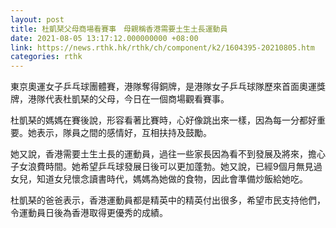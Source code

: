 ```yaml
---
layout: post
title: 杜凱琹父母商場看賽事　母親稱香港需要土生土長運動員
date: 2021-08-05 13:17:12.000000000 +08:00
link: https://news.rthk.hk/rthk/ch/component/k2/1604395-20210805.htm
categories: rthk
---
```


東京奧運女子乒乓球團體賽，港隊奪得銅牌，是港隊女子乒乓球隊歷來首面奧運獎牌，港隊代表杜凱琹的父母，今日在一個商場觀看賽事。

杜凱琹的媽媽在賽後說，形容看著比賽時，心好像跳出來一樣，因為每一分都好重要。她表示，隊員之間的感情好，互相扶持及鼓勵。

她又說，香港需要土生土長的運動員，過往一些家長因為看不到發展及將來，擔心子女浪費時間。她希望乒乓球發展日後可以更加蓬勃。她又說，已經9個月無見過女兒，知道女兒懷念讀書時代，媽媽為她做的食物，因此會準備炒飯給她吃。

杜凱琹的爸爸表示，香港運動員都是精英中的精英付出很多，希望市民支持他們，令運動員日後為香港取得更優秀的成績。

